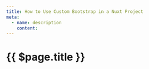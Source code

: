 ```yaml
---
title: How to Use Custom Bootstrap in a Nuxt Project
meta:
  - name: description
    content: 
---
```


# {{ $page.title }}
